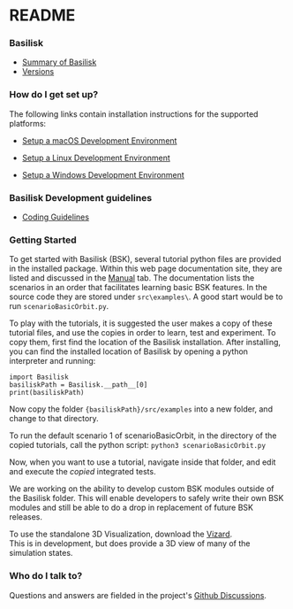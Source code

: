 # README

### Basilisk

* [Summary of Basilisk](http://hanspeterschaub.info/basilisk/index.html)
* [Versions](http://hanspeterschaub.info/basilisk/Support/bskReleaseNotes.html)

### How do I get set up?
The following links contain installation instructions for the supported platforms:

- [Setup a macOS Development Environment](http://hanspeterschaub.info/basilisk/Install/installOnMacOS.html)

- [Setup a Linux Development Environment](http://hanspeterschaub.info/basilisk/Install/installOnLinux.html)

- [Setup a Windows Development Environment](http://hanspeterschaub.info/basilisk/Install/installOnWindows.html)



### Basilisk Development guidelines

* [Coding Guidelines](http://hanspeterschaub.info/basilisk/Support/Developer/CodingGuidlines.html)


### Getting Started
To get started with Basilisk (BSK), several tutorial python files are provided in the installed package.  Within this 
web page documentation site, they are listed and discussed in the <a href="modules.html">Manual</a> tab.  The 
documentation lists the scenarios in an order that facilitates learning basic BSK features. In the source code they 
are stored under `src\examples\`. A good start would be to run `scenarioBasicOrbit.py`.

To play with the tutorials, it is suggested the user makes a copy of these tutorial files, and use the copies in order 
to learn, test and experiment. To copy them, first find the location of the Basilisk installation. After installing, 
you can find the installed location of Basilisk by opening a python interpreter and running:

```
import Basilisk
basiliskPath = Basilisk.__path__[0]
print(basiliskPath)
```

Now copy the folder `{basiliskPath}/src/examples` into a new folder, and change to that directory.

To run the default scenario 1 of scenarioBasicOrbit, in the directory of the copied tutorials, call the python 
script: `python3 scenarioBasicOrbit.py`


Now, when you want to use a tutorial, navigate inside that folder, and edit and execute the *copied* integrated tests.

<!--Any new BSK module development should not occur within the BSK folder as this will be updated rapidly.  Rather, 
new FSW algorithm or simulation code modules should be created in a custom folder outside of the BSK directory.  A 
sample folder is provided named `BasiliskCustom` which contains sample FSW and Simulation modules.-->

We are working on the ability to develop custom BSK modules outside of the Basilisk folder.  This will enable 
developers to safely write their own BSK modules and still be able to do a drop in replacement of future BSK releases.

To use the standalone 3D Visualization, download the [Vizard](http://hanspeterschaub.info/basilisk/Vizard/Vizard.html).  
This is in development, but does provide a 3D view of many of the simulation states.  


### Who do I talk to?

Questions and answers are fielded in the project's [Github Discussions](https://github.com/AVSLab/basilisk/discussions).
